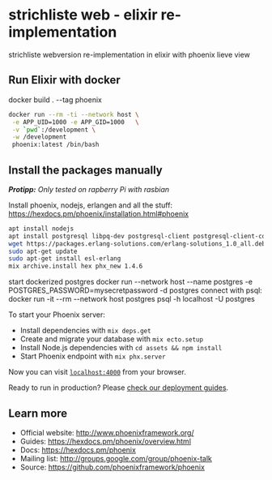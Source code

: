  strichliste web - elixir re-implementation
========================================

strichliste webversion re-implementation in elixir with phoenix lieve view

 Run Elixir with docker
------------------------
docker build . --tag phoenix
```bash
docker run --rm -ti --network host \
 -e APP_UID=1000 -e APP_GID=1000   \
 -v `pwd`:/development \
 -w /development
 phoenix:latest /bin/bash
```

 Install the packages manually
-------------------------
***Protipp:*** *Only tested on rapberry Pi with rasbian*

Install phoenix, nodejs, erlangen and all the stuff:
https://hexdocs.pm/phoenix/installation.html#phoenix
```bash
apt install nodejs
apt install postgresql libpq-dev postgresql-client postgresql-client-common
wget https://packages.erlang-solutions.com/erlang-solutions_1.0_all.deb && sudo dpkg -i erlang-solutions_1.0_all.deb
sudo apt-get update
sudo apt-get install esl-erlang
mix archive.install hex phx_new 1.4.6
```

start dockerized postgres
docker run --network host --name postgres -e POSTGRES_PASSWORD=mysecretpassword -d postgres
connect with psql:
docker run -it --rm --network host postgres psql -h localhost -U postgres

To start your Phoenix server:

  * Install dependencies with `mix deps.get`
  * Create and migrate your database with `mix ecto.setup`
  * Install Node.js dependencies with `cd assets && npm install`
  * Start Phoenix endpoint with `mix phx.server`

Now you can visit [`localhost:4000`](http://localhost:4000) from your browser.

Ready to run in production? Please [check our deployment guides](https://hexdocs.pm/phoenix/deployment.html).

## Learn more

  * Official website: http://www.phoenixframework.org/
  * Guides: https://hexdocs.pm/phoenix/overview.html
  * Docs: https://hexdocs.pm/phoenix
  * Mailing list: http://groups.google.com/group/phoenix-talk
  * Source: https://github.com/phoenixframework/phoenix

